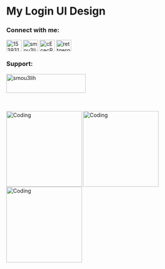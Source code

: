 # My Login UI Design

<h3 align="left">Connect with me:</h3>
<p align="left">
<a href="https://stackoverflow.com/users/15393126/smou3lih" target="blank"><img align="center" src="https://raw.githubusercontent.com/rahuldkjain/github-profile-readme-generator/master/src/images/icons/Social/stack-overflow.svg" alt="15393126/smou3lih" height="30" width="40" /></a>
<a href="https://instagram.com/smou3lih_dev" target="blank"><img align="center" src="https://raw.githubusercontent.com/rahuldkjain/github-profile-readme-generator/master/src/images/icons/Social/instagram.svg" alt="smou3lih_dev" height="30" width="40" /></a>
<a href="https://discord.gg/cEcecPvzuw" target="blank"><img align="center" src="https://raw.githubusercontent.com/rahuldkjain/github-profile-readme-generator/master/src/images/icons/Social/discord.svg" alt="cEcecPvzuw" height="30" width="40" /></a>
<a href="https://www.youtube.com/@smou3lih777" target="blank"><img align="center" src="https://raw.githubusercontent.com/rahuldkjain/github-profile-readme-generator/master/src/images/icons/Social/youtube.svg" alt="rettgerg" height="30" width="40" /></a>
</p>

<h3 align="left">Support:</h3>
<p><a href="https://www.buymeacoffee.com/smou3lih"> <img align="top" src="https://cdn.buymeacoffee.com/buttons/v2/default-yellow.png" height="50" width="210" alt="smou3lih" /></a></p><br><br>

<img align="left" alt="Coding" width="200" src="https://github.com/user-attachments/assets/1d5bd409-1461-4d66-96b3-7121a7b97756">
<img align="left" alt="Coding" width="200" src="https://github.com/user-attachments/assets/8ba66e2e-318b-4451-8a94-a39bda4a6910">
<img align="left" alt="Coding" width="200" src="https://github.com/user-attachments/assets/1a2cb5a4-bb42-4e09-ab3b-03fa998ecc68">







